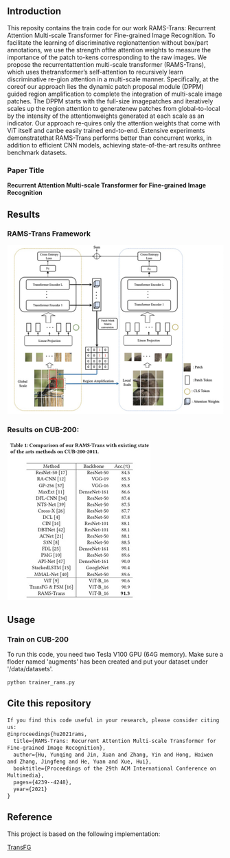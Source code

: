 ## Introduction

This  reposity contains the train code for our work RAMS-Trans: Recurrent Attention Multi-scale Transformer for Fine-grained Image Recognition. To facilitate the learning of discriminative regionattention without box/part annotations, we use the strength ofthe attention weights to measure the importance of the patch to-kens corresponding to the raw images. We propose the recurrentattention multi-scale transformer (RAMS-Trans), which uses thetransformer’s self-attention to recursively learn discriminative re-gion attention in a multi-scale manner. Specifically, at the coreof our approach lies the dynamic patch proposal module (DPPM) guided region amplification to complete the integration of multi-scale image patches. The DPPM starts with the full-size imagepatches and iteratively scales up the region attention to generatenew patches from global-to-local by the intensity of the attentionweights generated at each scale as an indicator. Our approach re-quires only the attention weights that come with ViT itself and canbe easily trained end-to-end. Extensive experiments demonstratethat RAMS-Trans performs better than concurrent works, in addition to efficient CNN models, achieving state-of-the-art results onthree benchmark datasets.

### Paper Title

**Recurrent Attention Multi-scale Transformer for Fine-grained Image Recognition**

## Results
### RAMS-Trans Framework

<img src="assets/image-20211214102652728.png" alt="image-20211214102652728" style="zoom:50%;" />

### Results on CUB-200:

<img src="assets/image-20211214103346965.png" alt="image-20211214103346965" style="zoom:50%;" />

## Usage

### Train on CUB-200

To run this code, you need two Tesla V100 GPU (64G memory). Make sure a floder named 'augments' has been created and put your dataset under '/data/datasets'.
```
python trainer_rams.py
```
## Cite this repository

```
If you find this code useful in your research, please consider citing us:
@inproceedings{hu2021rams,
  title={RAMS-Trans: Recurrent Attention Multi-scale Transformer for Fine-grained Image Recognition},
  author={Hu, Yunqing and Jin, Xuan and Zhang, Yin and Hong, Haiwen and Zhang, Jingfeng and He, Yuan and Xue, Hui},
  booktitle={Proceedings of the 29th ACM International Conference on Multimedia},
  pages={4239--4248},
  year={2021}
}
```

## Reference

This project is based on the following implementation:

[TransFG](https://github.com/TACJu/TransFG)